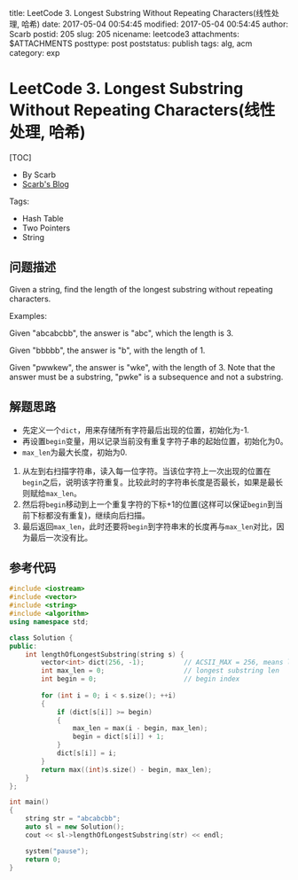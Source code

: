 title: LeetCode 3. Longest Substring Without Repeating Characters(线性处理, 哈希)
date: 2017-05-04 00:54:45
modified: 2017-05-04 00:54:45
author: Scarb
postid: 205
slug: 205
nicename: leetcode3
attachments: $ATTACHMENTS
posttype: post
poststatus: publish
tags: alg, acm
category: exp

# LeetCode 3. Longest Substring Without Repeating Characters(线性处理, 哈希)

[TOC]

- By Scarb
- [Scarb's Blog](http://115.28.48.229/wordpress/)

Tags:
- Hash Table
- Two Pointers
- String

## 问题描述
Given a string, find the length of the longest substring without repeating characters.

Examples:

Given "abcabcbb", the answer is "abc", which the length is 3.

Given "bbbbb", the answer is "b", with the length of 1.

Given "pwwkew", the answer is "wke", with the length of 3. Note that the answer must be a substring, "pwke" is a subsequence and not a substring.

## 解题思路
- 先定义一个`dict`，用来存储所有字符最后出现的位置，初始化为-1.
- 再设置`begin`变量，用以记录当前没有重复字符子串的起始位置，初始化为0。
- `max_len`为最大长度，初始为0.

1. 从左到右扫描字符串，读入每一位字符。当该位字符上一次出现的位置在`begin`之后，说明该字符重复。比较此时的字符串长度是否最长，如果是最长则赋给`max_len`。
2. 然后将`begin`移动到上一个重复字符的下标+1的位置(这样可以保证`begin`到当前下标都没有重复)，继续向后扫描。
3. 最后返回`max_len`，此时还要将`begin`到字符串末的长度再与`max_len`对比，因为最后一次没有比。

## 参考代码
```C++
#include <iostream>
#include <vector>
#include <string>
#include <algorithm>
using namespace std;

class Solution {
public:
	int lengthOfLongestSubstring(string s) {
		vector<int> dict(256, -1);			// ACSII_MAX = 256, means last pos of this repeating character
		int max_len = 0;					// longest substring len
		int begin = 0;						// begin index
		
		for (int i = 0; i < s.size(); ++i)
		{
			if (dict[s[i]] >= begin)
			{
				max_len = max(i - begin, max_len);
				begin = dict[s[i]] + 1;
			}
			dict[s[i]] = i;
		}
		return max((int)s.size() - begin, max_len);
	}
};

int main()
{
	string str = "abcabcbb";
	auto sl = new Solution();
	cout << sl->lengthOfLongestSubstring(str) << endl;

	system("pause");
	return 0;
}
```
